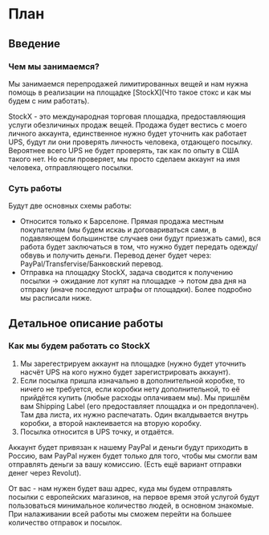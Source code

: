 # План 

## Введение

### Чем мы занимаемся?

Мы занимаемся перепродажей лимитированных вещей и нам нужна помощь в реализации на площадке [StockX](Что такое стокс и как мы будем с ним работать). 

StockX - это международная торговая площадка, предоставляющия услуги обезличиных продаж вещей. Продажа будет вестись с моего личного аккаунта, единственное нужно будет уточнить как работает UPS, будут ли они проверять личность человека, отдающего посылку. Вероятнее всего UPS не будет проверять, так как по опыту в США такого нет. Но если проверяет, мы просто сделаем аккаунт на имя человека, отправляющего посылки.

### Суть работы

Будут две основных схемы работы:

- Относится только к Барселоне. Прямая продажа местным покупателям (мы будем искаь и договариваться сами, в подавляющем большинстве случаев они будут приезжать сами), вся работа будет заключаться в том, что нужно будет передать одежду/обвувь и получить деньги. Перевод денег будет через: PayPal/Transfervise/Банковский перевод.
- Отправка на площадку StockX, задача сводится к получению посылки -> ожидание лот купят на площадке -> потом два дня на отпраку (иначе последуют штрафы от площадки). Более подробно мы расписали ниже.

## Детальное описание работы

### Как мы будем работать со StockX

1. Мы зарегестрируем аккаунт на площадке (нужно будет уточнить насчёт UPS на кого нужно будет зарегистрировать аккаунт).
2. Если посылка пришла изначально в дополнительной коробке, то ничего не требуется, если коробки нету дополнительной, то её прийдётся купить (любые расходы оплачиваем мы). Мы пришлём вам Shipping Label (его предоставляет площадка и он предоплачен). Там два листа, их нужно распечатать. Один вкалдывается внутрь коробки, а второй наклеивается на вторую коробку.
3. Посылка относится в UPS точку, и отдаётся.

Аккаунт будет привязан к нашему PayPal и деньги будут приходить в Россию, вам PayPal нужен будет только для того, чтобы мы смогли вам отправлять деньги за вашу комиссию. (Есть ещё вариант отправки денег через Revolut).

От вас - нам нужен будет ваш адрес, куда мы будем отправлять посылки с европейских магазинов, на первое время этой услугой будут пользоваться минимальное количество людей, в основном знакомые. При налаживании всей работы мы сможем перейти на большее количество отправок и посылок.

